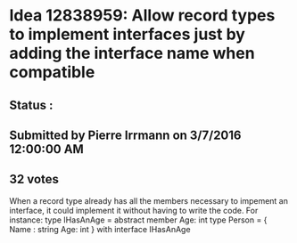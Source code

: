 # Idea 12838959: Allow record types to implement interfaces just by adding the interface name when compatible #

## Status : 

## Submitted by Pierre Irrmann on 3/7/2016 12:00:00 AM

## 32 votes

When a record type already has all the members necessary to impement an interface, it could implement it without having to write the code.
For instance:
type IHasAnAge =
abstract member Age: int
type Person = {
Name : string
Age: int
} with interface IHasAnAge




